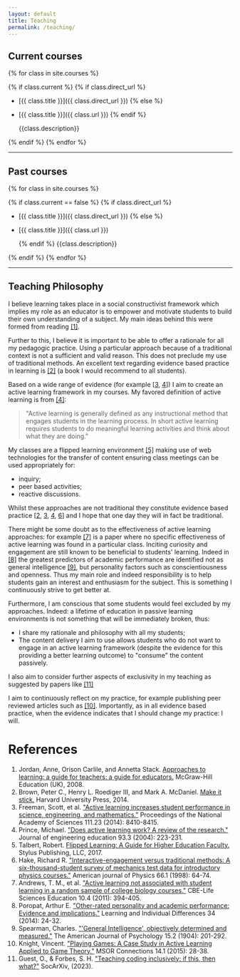 ```yaml
---
layout: default
title: Teaching
permalink: /teaching/
---
```


## Current courses

{% for class in site.courses %}

{% if class.current %}
{% if class.direct_url %}

- [{{ class.title }}]({{ class.direct_url }})
  {% else %}
- [{{ class.title }}]({{ class.url }})
  {% endif %}

  {{class.description}}

{% endif %}
{% endfor %}

---

## Past courses

{% for class in site.courses %}

{% if class.current == false %}
{% if class.direct_url %}

- [{{ class.title }}]({{ class.direct_url }})
  {% else %}
- [{{ class.title }}]({{ class.url }})

  {% endif %}
  {{class.description}}

{% endif %}
{% endfor %}

---

## Teaching Philosophy

I believe learning takes place in a social constructivist framework which
implies my role as an educator is to empower and motivate students to build
their own understanding of a subject. My main ideas behind this were formed from
reading
[[1]](https://books.google.co.uk/books/about/Approaches_To_Learning_A_Guide_For_Teach.html?id=C82nud-9W6MC).

Further to this, I believe it is important to be able to offer a rationale for
all my pedagogic practice. Using a particular approach because of a traditional
context is not a sufficient and valid reason. This does not preclude my use of
traditional methods. An excellent text regarding evidence based practice in
learning is [[2]](https://makeitstick.net/) (a book I would recommend to all
students).

Based on a wide range of evidence (for example
[[3](http://www.pnas.org/content/111/23/8410),
[4](http://www4.ncsu.edu/unity/lockers/users/f/felder/public/Papers/Prince_AL.pdf)])
I aim to create an active learning framework in my courses. My favored
definition of active learning is from
[[4]](http://www4.ncsu.edu/unity/lockers/users/f/felder/public/Papers/Prince_AL.pdf):

> "Active learning is generally defined as any instructional method that engages
> students in the learning process. In short active learning requires students
> to do meaningful learning activities and think about what they are doing."

My classes are a flipped learning environment
[[5]](https://sty.presswarehouse.com/books/BookDetail.aspx?productID=468277)
making use of web technologies for the transfer of content ensuring class
meetings can be used appropriately for:

- inquiry;
- peer based activities;
- reactive discussions.

Whilst these approaches are not traditional they constitute evidence based
practice [[2](https://makeitstick.net/),
[3](http://www.pnas.org/content/111/23/8410),
[4](http://www4.ncsu.edu/unity/lockers/users/f/felder/public/Papers/Prince_AL.pdf),
[6](https://aapt.scitation.org/doi/abs/10.1119/1.18809)] and I hope that one day
they will in fact be traditional.

There might be some doubt as to the effectiveness of active learning approaches:
for example [[7]](https://www.ncbi.nlm.nih.gov/pubmed/22135373) is a paper where
no specific effectiveness of active learning was found in a particular class.
Inciting curiosity and engagement are still known to be beneficial to students'
learning. Indeed in
[[8]](https://www.sciencedirect.com/science/article/pii/S104160801400106X) the
greatest predictors of academic performance are identified not as general
intelligence
[[9]](http://www.jstor.org/stable/1412107?seq=1#page_scan_tab_contents), but
personality factors such as conscientiousness and openness. Thus my main role
and indeed responsibility is to help students gain an interest and enthusiasm
for the subject. This is something I continuously strive to get better at.

Furthermore, I am conscious that some students would feel excluded by my
approaches. Indeed: a lifetime of education in passive learning environments is
not something that will be immediately broken, thus:

- I share my rationale and philosophy with all my students;
- The content delivery I aim to use allows students who do not want to engage in
  an active learning framework (despite the evidence for this providing a better
  learning outcome) to "consume" the content passively.

I also aim to consider further aspects of exclusivity in my teaching as
suggested by papers like [[11]](https://osf.io/preprints/socarxiv/3r2ez/)

I aim to continuously reflect on my practice, for example publishing peer
reviewed articles such as
[[10]](https://journals.gre.ac.uk/index.php/msor/article/view/254). Importantly,
as in all evidence based practice, when the evidence indicates that I should
change my practice: I will.

# References

1. Jordan, Anne, Orison Carlile, and Annetta Stack. [Approaches to learning: a
   guide for teachers: a guide for
   educators.](https://books.google.co.uk/books/about/Approaches_To_Learning_A_Guide_For_Teach.html?id=C82nud-9W6MC)
   McGraw-Hill Education (UK), 2008.
2. Brown, Peter C., Henry L. Roediger III, and Mark A. McDaniel. [Make it
   stick.](https://makeitstick.net/) Harvard University Press, 2014.
3. Freeman, Scott, et al. ["Active learning increases student performance in
   science, engineering, and
   mathematics."](http://www.pnas.org/content/111/23/8410) Proceedings of the
   National Academy of Sciences 111.23 (2014): 8410-8415.
4. Prince, Michael. ["Does active learning work? A review of the
   research."](http://www4.ncsu.edu/unity/lockers/users/f/felder/public/Papers/Prince_AL.pdf)
   Journal of engineering education 93.3 (2004): 223-231.
5. Talbert, Robert. [Flipped Learning: A Guide for Higher Education
   Faculty.](https://sty.presswarehouse.com/books/BookDetail.aspx?productID=468277)
   Stylus Publishing, LLC, 2017.
6. Hake, Richard R. ["Interactive-engagement versus traditional methods: A
   six-thousand-student survey of mechanics test data for introductory physics
   courses."](https://aapt.scitation.org/doi/abs/10.1119/1.18809) American
   journal of Physics 66.1 (1998): 64-74.
7. Andrews, T. M., et al. ["Active learning not associated with student learning
   in a random sample of college biology
   courses."](https://www.ncbi.nlm.nih.gov/pubmed/22135373) CBE-Life Sciences
   Education 10.4 (2011): 394-405.
8. Poropat, Arthur E. ["Other-rated personality and academic performance:
   Evidence and
   implications."](https://www.sciencedirect.com/science/article/pii/S104160801400106X)
   Learning and Individual Differences 34 (2014): 24-32.
9. Spearman, Charles. ["'General Intelligence', objectively determined and
   measured."](http://www.jstor.org/stable/1412107?seq=1#page_scan_tab_contents)
   The American Journal of Psychology 15.2 (1904): 201-292.
10. Knight, Vincent. ["Playing Games: A Case Study in Active Learning Applied to
    Game Theory."](https://journals.gre.ac.uk/index.php/msor/article/view/254)
    MSOR Connections 14.1 (2015): 28-38.
11. Guest, O., & Forbes, S. H. ["Teaching coding inclusively: if this, then what?"](https://doi.org/10.31235/osf.io/3r2ez)
    SocArXiv, (2023).
